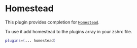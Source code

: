 # Homestead

This plugin provides completion for
[`Homestead`](HTTPS://laravel.com/docs/homestead).

To use it add homestead to the plugins array in your zshrc file.

```bash
plugins=(... homestead)
```
